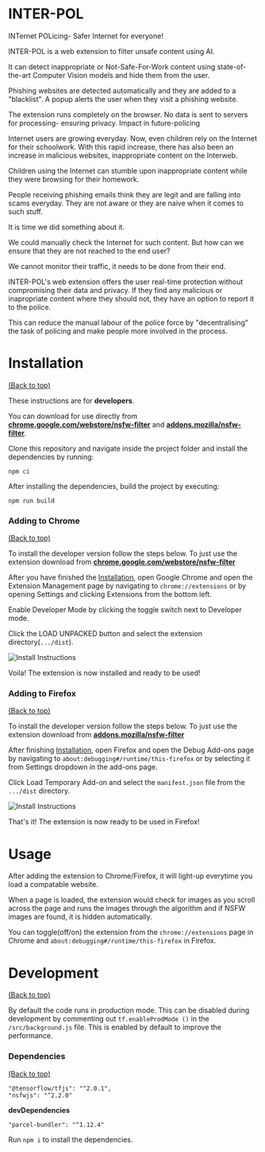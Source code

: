 
# INTER-POL

INTernet POLicing- Safer Internet for everyone!

INTER-POL is a web extension to filter unsafe content using AI.

It can detect inappropriate or Not-Safe-For-Work content using state-of-the-art Computer Vision models and hide them from the user.

Phishing websites are detected automatically and they are added to a "blacklist". A popup alerts the user when they visit a phishing website.

The extension runs completely on the browser. No data is sent to servers for processing- ensuring privacy.
Impact in future-policing

Internet users are growing everyday. Now, even children rely on the Internet for their schoolwork. With this rapid increase, there has also been an increase in malicious websites, inappropriate content on the Interweb.

Children using the Internet can stumble upon inappropriate content while they were browsing for their homework.

People receiving phishing emails think they are legit and are falling into scams everyday. They are not aware or they are naive when it comes to such stuff.

It is time we did something about it.

We could manually check the Internet for such content. But how can we ensure that they are not reached to the end user?

We cannot monitor their traffic, it needs to be done from their end.

INTER-POL's web extension offers the user real-time protection without compromising their data and privacy. If they find any malicious or inapropriate content where they should not, they have an option to report it to the police.

This can reduce the manual labour of the police force by "decentralising" the task of policing and make people more involved in the process.


# Installation
[(Back to top)](#table-of-contents)

These instructions are for **developers**.

You can download for use directly from [**chrome.google.com/webstore/nsfw-filter**](https://chrome.google.com/webstore/detail/nsfw-filter/kmgagnlkckiamnenbpigfaljmanlbbhh) and [**addons.mozilla/nsfw-filter**](https://addons.mozilla.org/en-US/firefox/addon/nsfw-filter/).

Clone this repository and navigate inside the project folder and install the dependencies by running:

```
npm ci
```

After installing the dependencies, build the project by executing:

```
npm run build
```

### Adding to Chrome
[(Back to top)](#table-of-contents)

To install the developer version follow the steps below. To just use the extension download from [**chrome.google.com/webstore/nsfw-filter**](https://chrome.google.com/webstore/detail/nsfw-filter/kmgagnlkckiamnenbpigfaljmanlbbhh)

After you have finished the [Installation](#installation), open Google Chrome and open the Extension Management page by navigating to ```chrome://extensions``` or by opening Settings and clicking Extensions from the bottom left.

Enable Developer Mode by clicking the toggle switch next to Developer mode.

Click the LOAD UNPACKED button and select the extension directory(```.../dist```).

<img src="./demo/images/install_instructions.png" alt="Install Instructions">

Voila! The extension is now installed and ready to be used!

### Adding to Firefox
[(Back to top)](#table-of-contents)

To install the developer version follow the steps below. To just use the extension download from [**addons.mozilla/nsfw-filter**](https://addons.mozilla.org/en-US/firefox/addon/nsfw-filter/)

After finishing [Installation](#installation), open Firefox and open the Debug Add-ons page by navigating to ```about:debugging#/runtime/this-firefox``` or by selecting it from Settings dropdown in the add-ons page.

Click Load Temporary Add-on and select the ```manifest.json``` file from the ```.../dist``` directory.

<img src="./demo/images/install_instructions_firefox.png" alt="Install Instructions">

That's it! The extension is now ready to be used in Firefox!

# Usage

After adding the extension to Chrome/Firefox, it will light-up everytime you load a compatable website.

When a page is loaded, the extension would check for images as you scroll across the page and runs the images through the algorithm and if NSFW images are found, it is hidden automatically.

You can toggle(off/on) the extension from the ```chrome://extensions``` page in Chrome and ```about:debugging#/runtime/this-firefox``` in Firefox.

# Development
[(Back to top)](#table-of-contents)


By default the code runs in production mode. This can be disabled during development by commenting out ```tf.enableProdMode ()``` in the ```/src/background.js``` file. This is enabled by default to improve the performance.

### Dependencies
[(Back to top)](#table-of-contents)

```
"@tensorflow/tfjs": "^2.0.1",
"nsfwjs": "^2.2.0"
```

**devDependencies**

```
"parcel-bundler": "^1.12.4"
```

Run ```npm i``` to install the dependencies.

